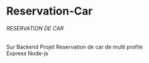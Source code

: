 # Reservation-Car

<h6>RESERVATION DE CAR</h6>
 
 
 
 
 <p>Sur Backend Projet Reservation de car de multi profile </br>
 Express Node-js
 </p>
